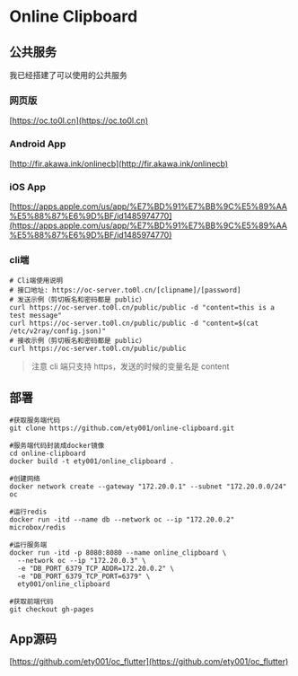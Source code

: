# Online Clipboard

## 公共服务

我已经搭建了可以使用的公共服务

### 网页版
[https://oc.to0l.cn](https://oc.to0l.cn)

### Android App
[http://fir.akawa.ink/onlinecb](http://fir.akawa.ink/onlinecb)

### iOS App
[https://apps.apple.com/us/app/%E7%BD%91%E7%BB%9C%E5%89%AA%E5%88%87%E6%9D%BF/id1485974770](https://apps.apple.com/us/app/%E7%BD%91%E7%BB%9C%E5%89%AA%E5%88%87%E6%9D%BF/id1485974770) 

### cli端
```
# Cli端使用说明
# 接口地址: https://oc-server.to0l.cn/[clipname]/[password]
# 发送示例（剪切板名和密码都是 public）
curl https://oc-server.to0l.cn/public/public -d "content=this is a test message"
curl https://oc-server.to0l.cn/public/public -d "content=$(cat /etc/v2ray/config.json)"
# 接收示例（剪切板名和密码都是 public）
curl https://oc-server.to0l.cn/public/public
```
> 注意 cli 端只支持 https，发送的时候的变量名是 content


## 部署
```
#获取服务端代码
git clone https://github.com/ety001/online-clipboard.git

#服务端代码封装成docker镜像
cd online-clipboard
docker build -t ety001/online_clipboard .

#创建网络
docker network create --gateway "172.20.0.1" --subnet "172.20.0.0/24" oc

#运行redis
docker run -itd --name db --network oc --ip "172.20.0.2" microbox/redis

#运行服务端
docker run -itd -p 8080:8080 --name online_clipboard \
  --network oc --ip "172.20.0.3" \
  -e "DB_PORT_6379_TCP_ADDR=172.20.0.2" \
  -e "DB_PORT_6379_TCP_PORT=6379" \
  ety001/online_clipboard

#获取前端代码
git checkout gh-pages
```

## App源码

[https://github.com/ety001/oc_flutter](https://github.com/ety001/oc_flutter)
